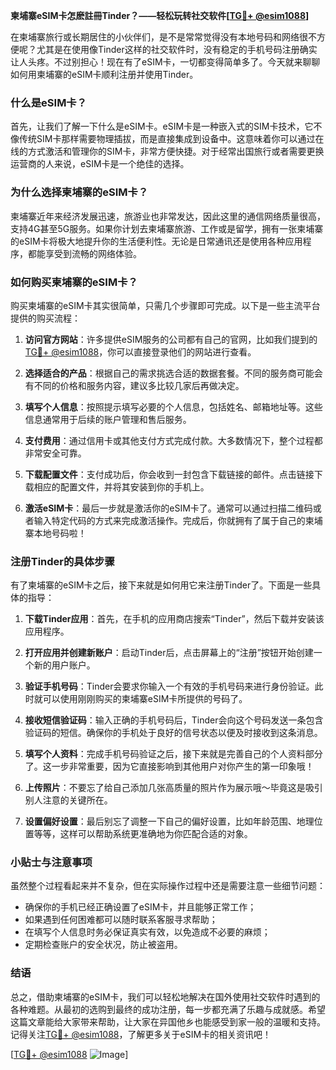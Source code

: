 **柬埔寨eSIM卡怎麽註冊Tinder？——轻松玩转社交软件[[TG💪+ @esim1088](https://t.me/s/esim1088)]**

在柬埔寨旅行或长期居住的小伙伴们，是不是常常觉得没有本地号码和网络很不方便呢？尤其是在使用像Tinder这样的社交软件时，没有稳定的手机号码注册确实让人头疼。不过别担心！现在有了eSIM卡，一切都变得简单多了。今天就来聊聊如何用柬埔寨的eSIM卡顺利注册并使用Tinder。

### 什么是eSIM卡？

首先，让我们了解一下什么是eSIM卡。eSIM卡是一种嵌入式的SIM卡技术，它不像传统SIM卡那样需要物理插拔，而是直接集成到设备中。这意味着你可以通过在线的方式激活和管理你的SIM卡，非常方便快捷。对于经常出国旅行或者需要更换运营商的人来说，eSIM卡是一个绝佳的选择。

### 为什么选择柬埔寨的eSIM卡？

柬埔寨近年来经济发展迅速，旅游业也非常发达，因此这里的通信网络质量很高，支持4G甚至5G服务。如果你计划去柬埔寨旅游、工作或是留学，拥有一张柬埔寨的eSIM卡将极大地提升你的生活便利性。无论是日常通讯还是使用各种应用程序，都能享受到流畅的网络体验。

### 如何购买柬埔寨的eSIM卡？

购买柬埔寨的eSIM卡其实很简单，只需几个步骤即可完成。以下是一些主流平台提供的购买流程：

1. **访问官方网站**：许多提供eSIM服务的公司都有自己的官网，比如我们提到的[TG💪+ @esim1088](https://t.me/s/esim1088)，你可以直接登录他们的网站进行查看。
   
2. **选择适合的产品**：根据自己的需求挑选合适的数据套餐。不同的服务商可能会有不同的价格和服务内容，建议多比较几家后再做决定。

3. **填写个人信息**：按照提示填写必要的个人信息，包括姓名、邮箱地址等。这些信息通常用于后续的账户管理和售后服务。

4. **支付费用**：通过信用卡或其他支付方式完成付款。大多数情况下，整个过程都非常安全可靠。

5. **下载配置文件**：支付成功后，你会收到一封包含下载链接的邮件。点击链接下载相应的配置文件，并将其安装到你的手机上。

6. **激活eSIM卡**：最后一步就是激活你的eSIM卡了。通常可以通过扫描二维码或者输入特定代码的方式来完成激活操作。完成后，你就拥有了属于自己的柬埔寨本地号码啦！

### 注册Tinder的具体步骤

有了柬埔寨的eSIM卡之后，接下来就是如何用它来注册Tinder了。下面是一些具体的指导：

1. **下载Tinder应用**：首先，在手机的应用商店搜索“Tinder”，然后下载并安装该应用程序。

2. **打开应用并创建新账户**：启动Tinder后，点击屏幕上的“注册”按钮开始创建一个新的用户账户。

3. **验证手机号码**：Tinder会要求你输入一个有效的手机号码来进行身份验证。此时就可以使用刚刚购买的柬埔寨eSIM卡所提供的号码了。

4. **接收短信验证码**：输入正确的手机号码后，Tinder会向这个号码发送一条包含验证码的短信。确保你的手机处于良好的信号状态以便及时接收到这条消息。

5. **填写个人资料**：完成手机号码验证之后，接下来就是完善自己的个人资料部分了。这一步非常重要，因为它直接影响到其他用户对你产生的第一印象哦！

6. **上传照片**：不要忘了给自己添加几张高质量的照片作为展示哦～毕竟这是吸引别人注意的关键所在。

7. **设置偏好设置**：最后别忘了调整一下自己的偏好设置，比如年龄范围、地理位置等等，这样可以帮助系统更准确地为你匹配合适的对象。

### 小贴士与注意事项

虽然整个过程看起来并不复杂，但在实际操作过程中还是需要注意一些细节问题：

- 确保你的手机已经正确设置了eSIM卡，并且能够正常工作；
- 如果遇到任何困难都可以随时联系客服寻求帮助；
- 在填写个人信息时务必保证真实有效，以免造成不必要的麻烦；
- 定期检查账户的安全状况，防止被盗用。

### 结语

总之，借助柬埔寨的eSIM卡，我们可以轻松地解决在国外使用社交软件时遇到的各种难题。从最初的选购到最终的成功注册，每一步都充满了乐趣与成就感。希望这篇文章能给大家带来帮助，让大家在异国他乡也能感受到家一般的温暖和支持。记得关注[TG💪+ @esim1088](https://t.me/s/esim1088)，了解更多关于eSIM卡的相关资讯吧！

[[TG💪+ @esim1088](https://t.me/s/esim1088) ![Image](https://i.postimg.cc/4NQfJmqS/Snipaste-2025-05-13-00-14-12.png)]